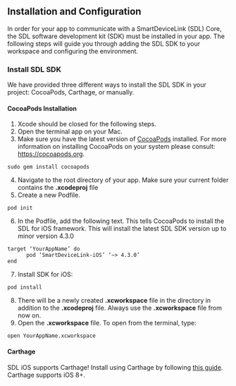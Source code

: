 ## Installation and Configuration
In order for your app to communicate with a SmartDeviceLink (SDL) Core, the SDL software development kit (SDK) must be installed in your app. The following steps will guide you through adding the SDL SDK to your workspace and configuring the environment.

### Install SDL SDK
We have provided three different ways to install the SDL SDK in your project: CocoaPods, Carthage, or manually.

#### CocoaPods Installation
1. Xcode should be closed for the following steps.
2. Open the terminal app on your Mac.
3. Make sure you have the latest version of [CocoaPods](https://cocoapods.org) installed. For more information on installing CocoaPods on your system please consult:  https://cocoapods.org.

  ```
  sudo gem install cocoapods
  ```
4. Navigate to the root directory of your app. Make sure your current folder contains the **.xcodeproj** file
5. Create a new Podfile.

  ```
  pod init
  ```
6. In the Podfile, add the following text. This tells CocoaPods to install the SDL for iOS framework. This will install the latest SDL SDK version up to minor version 4.3.0

  ```
  target ‘YourAppName’ do
        pod ‘SmartDeviceLink-iOS’ ‘~> 4.3.0’
  end
  ```
7. Install SDK for iOS:

  ```
  pod install
  ```
8. There will be a newly created **.xcworkspace** file in the directory in addition to the **.xcodeproj** file. Always use the **.xcworkspace** file from now on.
9. Open the **.xcworkspace** file. To open from the  terminal, type:

  ```
  open YourAppName.xcworkspace
  ```

#### Carthage

SDL iOS supports Carthage! Install using Carthage by following [this guide](https://github.com/Carthage/Carthage#adding-frameworks-to-an-application). Carthage supports iOS 8+.
